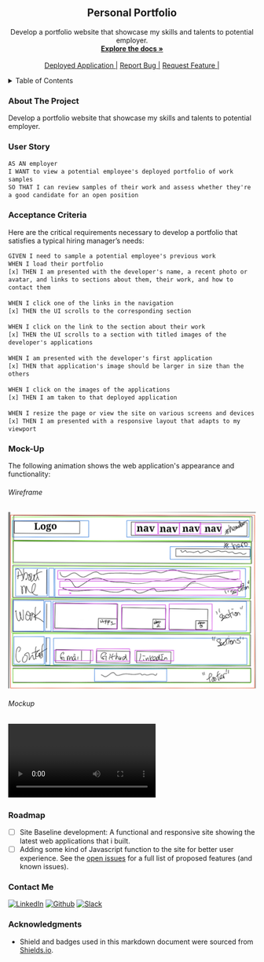 <h2 align="center">Personal Portfolio</h2>

  <p align="center">
    Develop a portfolio website that showcase my skills and talents to potential employer.
    <br />
    <a href="https://github.com/jenho-webdev/Personal-Portfolio"><strong>Explore the docs »</strong></a>
    <br />
    <br />
    <a href="https://jenho-webdev.github.io/Personal-Portfolio/">Deployed Application |</a>
    <a href="https://github.com/jenho-webdev/Personal-Portfolio/issues">Report Bug |</a>
    <a href="https://github.com/jenho-webdev/Personal-Portfolio/issues">Request Feature |</a>
  </p>
</div>

<!-- TABLE OF CONTENTS -->
<details>
  <summary>Table of Contents</summary>
  <ol>
    <li><a href="#about-the-project">About The Project</a>
    <li><a href="#user-story">User Story</a>
    <li><a href="#Acceptance Criteria">Acceptance Criteria</a></li>
    <li><a href="#Mock-up">Mock-up</a>
    <li><a href="#roadmap">Roadmap</a></li>
    <li><a href="#contact">Contact</a></li>
    <li><a href="#acknowledgments">Acknowledgments</a></li>
  </ol>
</details>


### About The Project

Develop a portfolio website that showcase my skills and talents to potential employer.

### User Story

    AS AN employer
    I WANT to view a potential employee's deployed portfolio of work samples
    SO THAT I can review samples of their work and assess whether they're a good candidate for an open position

### Acceptance Criteria

Here are the critical requirements necessary to develop a portfolio that satisfies a typical hiring manager’s needs:

    GIVEN I need to sample a potential employee's previous work
    WHEN I load their portfolio
    [x] THEN I am presented with the developer's name, a recent photo or avatar, and links to sections about them, their work, and how to contact them
    
    WHEN I click one of the links in the navigation
    [x] THEN the UI scrolls to the corresponding section
    
    WHEN I click on the link to the section about their work
    [x] THEN the UI scrolls to a section with titled images of the developer's applications
    
    WHEN I am presented with the developer's first application
    [x] THEN that application's image should be larger in size than the others
    
    WHEN I click on the images of the applications
    [x] THEN I am taken to that deployed application
    
    WHEN I resize the page or view the site on various screens and devices
    [x] THEN I am presented with a responsive layout that adapts to my viewport

### Mock-Up

The following animation shows the web application's appearance and functionality:

###### Wireframe

![portfolio wireframe](./Assets/images/wireframe.jpg)

###### Mockup 

![portfolio demo](./Assets/images/mock-up-video.mp4)

<!-- ROADMAP -->
### Roadmap

- [ ] Site Baseline development: A functional and responsive site showing the latest web applications that i built.
- [ ] Adding some kind of Javascript function to the site for better user experience.
See the [open issues](https://github.com/jenho-webdev/Personal-Portfolio/issues) for a full list of proposed features (and known issues).

### Contact Me
[![LinkedIn][linkedin-shield]](https://www.linkedin.com/in/jen-h-202a1723/)
[![Github][Github-shield]](https://github.com/jenho-webdev/Personal-Portfolio)
[![Slack][slack-shield]](https://jenworkspace-as73396.slack.com/archives/C052QLTJQHG)

### Acknowledgments

- Shield and badges used in this markdown document were sourced from [Shields.io](https://shields.io/).
<!-- MARKDOWN LINKS & IMAGES -->
<!-- https://www.markdownguide.org/basic-syntax/#reference-style-links -->
[linkedin-shield]: https://img.shields.io/badge/-LinkedIn-black.svg?style=for-the-badge&logo=linkedin&colorB=555
[linkedin-url]: https://linkedin.com/in/linkedin_username
[Github-shield]:https://img.shields.io/badge/GitHub-100000?style=for-the-badge&logo=github&logoColor=white
[slack-shield]:https://img.shields.io/badge/Slack-4A154B?style=for-the-badge&logo=slack&logoColor=white
